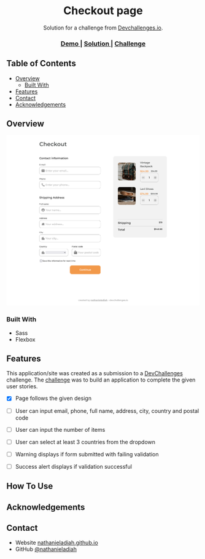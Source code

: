 <h1 align="center">Checkout page</h1>

<div align="center">
   Solution for a challenge from  <a href="http://devchallenges.io" target="_blank">Devchallenges.io</a>.
</div>

<div align="center">
  <h3>
    <a href="https://adiah-dev-challenges.github.io/checkout">
      Demo
    </a>
    <span> | </span>
    <a href="https://github.com/adiah-dev-challenges/checkout">
      Solution
    </a>
    <span> | </span>
    <a href="https://devchallenges.io/challenges/0J1NxxGhOUYVqihwegfO">
      Challenge
    </a>
  </h3>
</div>

<!-- TABLE OF CONTENTS -->

## Table of Contents

- [Overview](#overview)
  - [Built With](#built-with)
- [Features](#features)
- [Contact](#contact)
- [Acknowledgements](#acknowledgements)

<!-- OVERVIEW -->

## Overview

![screenshot](./screenshot.png)

### Built With

* Sass
* Flexbox

## Features

This application/site was created as a submission to a [DevChallenges](https://devchallenges.io/challenges) challenge. The [challenge](https://devchallenges.io/challenges/0J1NxxGhOUYVqihwegfO) was to build an application to complete the given user stories.

- [x] Page follows the given design
- [ ] User can input email, phone, full name, address, city, country and postal code
- [ ] User can input the number of items
- [ ] User can select at least 3 countries from the dropdown
- [ ] Warning displays if form submitted with failing validation
- [ ] Success alert displays if validation successful


## How To Use


## Acknowledgements


## Contact

- Website [nathanieladiah.github.io](https://nathanieladiah.github.io)
- GitHub [@nathanieladiah](https://github.com/nathanieladiah)